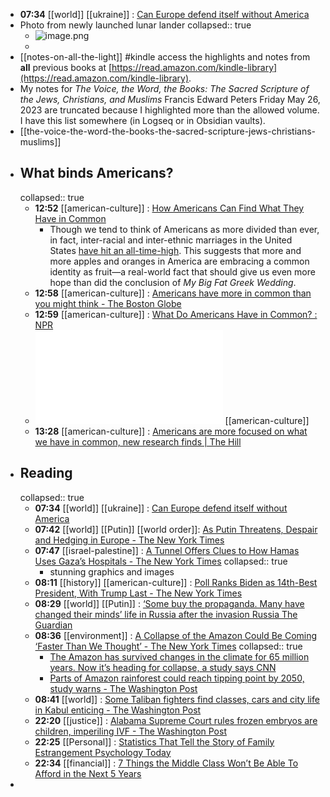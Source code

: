 - **07:34** [[world]] [[ukraine]] : [Can Europe defend itself without America](https://www.economist.com/briefing/2024/02/18/can-europe-defend-itself-without-america)
- Photo from newly launched lunar lander
  collapsed:: true
	- ![image.png](../assets/image_1708346283967_0.png)
	-
- [[notes-on-all-the-light]] #kindle access the highlights and notes from **all** previous books at [https://read.amazon.com/kindle-library](https://read.amazon.com/kindle-library).
- My notes for *The Voice, the Word, the Books: The Sacred Scripture of the Jews, Christians, and Muslims*
  Francis Edward Peters
  Friday May 26, 2023
  are truncated because I highlighted more than the allowed volume. I have this list somewhere (in Logseq or in Obsidian vaults).
- [[the-voice-the-word-the-books-the-sacred-scripture-jews-christians-muslims]]
- ## What binds Americans?
  collapsed:: true
	- **12:52** [[american-culture]] :  [How Americans Can Find What They Have in Common](https://greatergood.berkeley.edu/article/item/how_americans_can_find_what_they_have_in_common)
		- Though we tend to think of Americans as more divided than ever, in fact, inter-racial and inter-ethnic marriages in the United States [have hit an all-time-high](https://www.theguardian.com/lifeandstyle/2018/feb/21/whats-behind-the-rise-of-interracial-marriage-in-the-us). This suggests that more and more apples and oranges in America are embracing a common identity as fruit—a real-world fact that should give us even more hope than did the conclusion of *My Big Fat Greek Wedding*.
	- **12:58** [[american-culture]] :  [Americans have more in common than you might think - The Boston Globe](https://www.bostonglobe.com/2020/09/16/opinion/americans-have-more-common-than-you-might-think/)
	- **12:59** [[american-culture]] :  [What Do Americans Have in Common? : NPR](https://www.npr.org/templates/story/story.php?storyId=4170775)
	- ![101AmerCult.pdf](../assets/101AmerCult_1708367194571_0.pdf) [[american-culture]]
	- **13:28** [[american-culture]] :  [Americans are more focused on what we have in common, new research finds | The Hill](https://thehill.com/opinion/white-house/414717-americans-are-more-focused-on-what-we-have-in-common-new-research-finds/)
- ## Reading
  collapsed:: true
	- **07:34** [[world]] [[ukraine]] : [Can Europe defend itself without America](https://www.economist.com/briefing/2024/02/18/can-europe-defend-itself-without-america)
	- **07:42** [[world]] [[Putin]] [[world order]]: [As Putin Threatens, Despair and Hedging in Europe - The New York Times](https://www.nytimes.com/2024/02/18/world/europe/europe-russia-munich-conference.html?utm_source=newsshowcase&utm_medium=gnews&utm_campaign=CDAQooLp-d68k5xUGMG_1oTgzPX7kwEqDwgAKgcICjCO64oDMJavPA&utm_content=rundown&gaa_at=g&gaa_n=AZsHK_lCAGB2FiuOyhtxiVo21GsxqIciSFbFrvt54f3ttcUtxBtGwwPDD3ghDOkuUCLZnXl_1zZkrSmWMdp_WmkpWWrg&gaa_ts=65d356f7&gaa_sig=uMj-x52NkrLf6FXFC2a5ES8rG3yHT1UxftlpvWMkydjre_W2ub7pJnNoEoiwFfbEtSkUWshkrHFCIOHnqRB7sg%3D%3D)
	- **07:47** [[israel-palestine]] : [A Tunnel Offers Clues to How Hamas Uses Gaza’s Hospitals - The New York Times](https://www.nytimes.com/interactive/2024/02/12/world/middleeast/gaza-tunnel-israel-hamas.html)
	  collapsed:: true
		- stunning graphics and images
	- **08:11** [[history]] [[american-culture]] : [Poll Ranks Biden as 14th-Best President, With Trump Last - The New York Times](https://www.nytimes.com/2024/02/18/us/politics/biden-trump-presidential-rankings.html)
	- **08:29** [[world]] [[Putin]] : [‘Some buy the propaganda. Many have changed their minds’ life in Russia after the invasion  Russia  The Guardian](https://www.theguardian.com/world/2024/feb/18/some-buy-the-propaganda-many-have-changed-their-minds-life-in-russia-after-the-invasion)
	- **08:36** [[environment]] : [A Collapse of the Amazon Could Be Coming ‘Faster Than We Thought’ - The New York Times](https://www.nytimes.com/2024/02/14/climate/amazon-rain-forest-tipping-point.html)
	  collapsed:: true
		- [The Amazon has survived changes in the climate for 65 million years. Now it’s heading for collapse, a study says  CNN](https://www.cnn.com/2024/02/14/climate/amazon-rainforest-climate-deforestation-collapse-int/index.html)
		- [Parts of Amazon rainforest could reach tipping point by 2050, study warns - The Washington Post](https://www.washingtonpost.com/climate-environment/2024/02/16/amazon-rainforest-tipping-point-deforestation/)
	- **08:41** [[world]] : [Some Taliban fighters find classes, cars and city life in Kabul enticing - The Washington Post](https://www.washingtonpost.com/world/2024/02/19/afghanistan-taliban-kabul-city-life/)
	- **22:20** [[justice]] : [Alabama Supreme Court rules frozen embryos are children, imperiling IVF - The Washington Post](https://www.washingtonpost.com/politics/2024/02/19/alabama-supreme-court-embryos-children-ivf/)
	- **22:25** [[Personal]] : [Statistics That Tell the Story of Family Estrangement  Psychology Today](https://www.psychologytoday.com/us/blog/brothers-sisters-strangers/202402/statistics-that-tell-the-story-of-family-estrangement)
	- **22:34** [[financial]] : [7 Things the Middle Class Won’t Be Able To Afford in the Next 5 Years](https://finance.yahoo.com/news/7-things-middle-class-won-150007805.html)
-